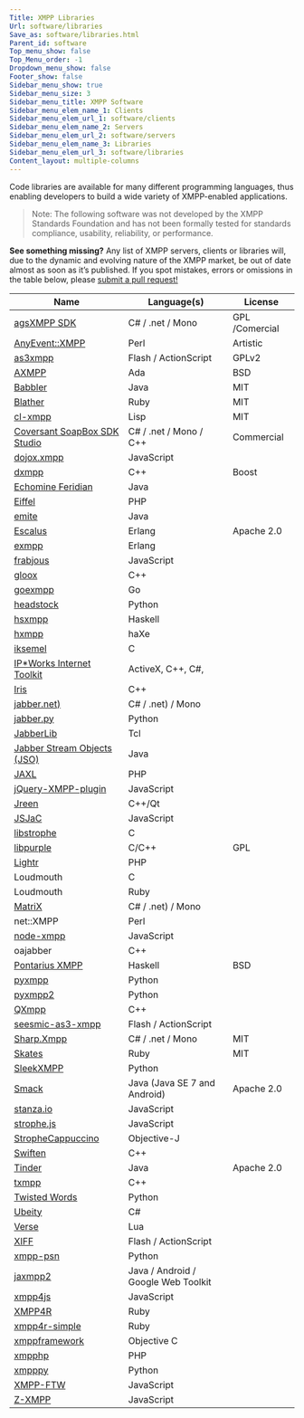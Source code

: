 ```yaml
---
Title: XMPP Libraries
Url: software/libraries
Save_as: software/libraries.html
Parent_id: software
Top_menu_show: false
Top_Menu_order: -1
Dropdown_menu_show: false
Footer_show: false
Sidebar_menu_show: true
Sidebar_menu_size: 3
Sidebar_menu_title: XMPP Software
Sidebar_menu_elem_name_1: Clients
Sidebar_menu_elem_url_1: software/clients
Sidebar_menu_elem_name_2: Servers
Sidebar_menu_elem_url_2: software/servers
Sidebar_menu_elem_name_3: Libraries
Sidebar_menu_elem_url_3: software/libraries
Content_layout: multiple-columns
---
```


Code libraries are available for many different programming languages, thus enabling developers to build a wide variety of XMPP-enabled applications.

> Note: The following software was not developed by the XMPP Standards Foundation and has not been formally tested for standards compliance, usability, reliability, or performance.

__See something missing?__ Any list of XMPP servers, clients or libraries will, due to the dynamic and evolving nature of the XMPP market, be out of date almost as soon as it’s published. If you spot mistakes, errors or omissions in the table below, please [submit a pull request!](https://github.com/xsf/xmpp.org)

| Name                                                                      | Language(s)                         | License          |
|---------------------------------------------------------------------------|-------------------------------------|------------------|
| [agsXMPP SDK](http://ag-software.net)                                     | C# / .net / Mono                    | GPL /Comercial   |
| [AnyEvent::XMPP](http://ta-sa.org)                                        | Perl                                | Artistic         |
| [as3xmpp](https://github.com/lyokato/as3xmppclient)                       | Flash / ActionScript                | GPLv2            |
| [AXMPP](http://orge.ada-ru.org)                                           | Ada                                 | BSD              |
| [Babbler](http://babbler-xmpp.blogspot.de)                                | Java                                | MIT              |
| [Blather](http://adhearsion.com)                                          | Ruby                                | MIT              |
| [cl-xmpp](http://common-lisp.net)                                         | Lisp                                | MIT              |
| [Coversant SoapBox SDK Studio](http://coversant.com)                      | C# / .net / Mono / C++              | Commercial       |
| [dojox.xmpp](https://github.com/dojo/dojox)                               | JavaScript                          |                  |
| [dxmpp](https://github.com/stefandxm/dxmpp)                               | C++                                 | Boost            |
| [Echomine Feridian](https://github.com/jdevelop/feridian)                 | Java                                |                  |
| [Eiffel](https://www.eiffel.org/resources/libraries/eiffel-xmpp)          | PHP                                 |                  |
| [emite](https://github.com/EmiteGWT/emite)                                | Java                                |                  |
| [Escalus](https://github.com/esl/escalus)                                 | Erlang                              | Apache 2.0       |
| [exmpp](http://exmpp.org)                                                 | Erlang                              |                  |
| [frabjous](https://github.com/theozaurus/frabjous)                        | JavaScript                          |                  |
| [gloox](http://camaya.net)                                                | C++                                 |                  |
| [goexmpp](https://code.google.com/archive/p/goexmpp)                      | Go                                  |                  |
| [headstock](https://github.com/Lawouach/headstock)                        | Python                              |                  |
| [hsxmpp](http://חנוך.se)                                                  | Haskell                             |                  |
| [hxmpp](http://hxmpp.disktree.net)                                        | haXe                                |                  |
| [iksemel](http://code.google.com/p/iksemel)                               | C                                   |                  |
| [IP*Works Internet Toolkit](https://www.nsoftware.com/ipworks/)           | ActiveX, C++, C#,                   |                  |
| [Iris](https://github.com/psi-im/iris)                                    | C++                                 |                  |
| [jabber.net)](https://code.google.com/archive/p/jabber-net/)              | C# / .net) / Mono                   |                  |
| [jabber.py](http://jabberpy.sourceforge.net/)                             | Python                              |                  |
| [JabberLib](http://coccinella.im)                                         | Tcl                                 |                  |
| [Jabber Stream Objects (JSO)](https://java.net/projects/jso)              | Java                                |                  |
| [JAXL](https://github.com/jaxl/JAXL)                                      | PHP                                 |                  |
| [jQuery-XMPP-plugin](https://github.com/maxpowel/jQuery-XMPP-plugin)      | JavaScript                          |                  |
| [Jreen](http://qutim.org)                                                 | C++/Qt                              |                  |
| [JSJaC](https://github.com/sstrigler/JSJaC)                               | JavaScript                          |                  |
| [libstrophe](http://strophe.im)                                           | C                                   |                  |
| [libpurple](https://developer.pidgin.im/wiki/WhatIsLibpurple)             | C/C++                               | GPL              |
| [Lightr](https://github.com/myYearbook/lightr)                            | PHP                                 |                  |
| Loudmouth                                                                 | C                                   |                  |
| Loudmouth                                                                 | Ruby                                |                  |
| [MatriX](http://ag-software.net)                                          | C# / .net) / Mono                   |                  |
| net::XMPP                                                                 | Perl                                |                  |
| [node-xmpp](http://node-xmpp.org)                                         | JavaScript                          |                  |
| oajabber                                                                  | C++                                 |                  |
| [Pontarius XMPP](https://github.com/pontarius/pontarius-xmpp/)            | Haskell                             | BSD              |
| [pyxmpp](http://pyxmpp.jajcus.net/pyxmpp.html)                            | Python                              |                  |
| [pyxmpp2](https://github.com/Jajcus/pyxmpp2)                              | Python                              |                  |
| [QXmpp](www.qxmpp.org)                                                    | C++                                 |                  |
| [seesmic-as3-xmpp](https://code.google.com/archive/p/seesmic-as3-xmpp)    | Flash / ActionScript                |                  |
| [Sharp.Xmpp](https://github.com/pgstath/Sharp.Xmpp)                       | C# / .net / Mono                    | MIT              | 
| [Skates](https://github.com/julien51/skates)                              | Ruby                                | MIT              |
| [SleekXMPP](https://github.com/fritzy/SleekXMPP)                          | Python                              |                  |
| [Smack](http://www.igniterealtime.org/projects/smack)                     | Java (Java SE 7 and Android)        | Apache 2.0       |
| [stanza.io](https://github.com/otalk/stanza.io)                           | JavaScript                          |                  |
| [strophe.js](http://strophe.im/strophejs)                                 | JavaScript                          |                  |
| [StropheCappuccino](https://github.com/ArchipelProject/StropheCappuccino) | Objective-J                         |                  |
| [Swiften](http://swift.im)                                                | C++                                 |                  |
| [Tinder](http://www.igniterealtime.org/projects/tinder)                   | Java                                | Apache 2.0       |
| [txmpp](https://github.com/rpavlik/txmpp)                                 | C++                                 |                  |
| [Twisted Words](http://twistedmatrix.com)                                 | Python                              |                  |
| [Ubeity](https://github.com/ubiety/xmpp)                                  | C#                                  |                  |
| [Verse](http://matthewwild.co.uk/projects/verse/verse_doc.xml)            | Lua                                 |                  |
| [XIFF](http://igniterealtime.org)                                         | Flash / ActionScript                |                  |
| [xmpp-psn](http://code.google.com)                                        | Python                              |                  |
| [jaxmpp2](https://projects.tigase.org/projects/jaxmpp2)                   | Java / Android / Google Web Toolkit |                  |
| [xmpp4js](http://xmpp4js.sourceforge.net/)                                | JavaScript                          |                  |
| [XMPP4R](https://xmpp4r.github.io/)                                       | Ruby                                |                  |
| [xmpp4r-simple](http://code.google.com)                                   | Ruby                                |                  |
| [xmppframework](http://github.com)                                        | Objective C                         |                  |
| [xmpphp](http://code.google.com)                                          | PHP                                 |                  |
| [xmpppy](http://xmpppy.sourceforge.net)                                   | Python                              |                  |
| [XMPP-FTW](https://github.com/xmpp-ftw)                                   | JavaScript                          |                  |
| [Z-XMPP](http://ivan.vucica.net)                                          | JavaScript                          |                  |

